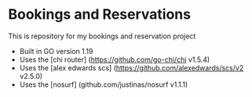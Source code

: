 # Bookings and Reservations

This is repository for my bookings and reservation project

- Built in GO version 1.19
- Uses the [chi router] (https://github.com/go-chi/chi v1.5.4)
- Uses the [alex edwards scs] (https://github.com/alexedwards/scs/v2 v2.5.0)
- Uses the [nosurf] (github.com/justinas/nosurf v1.1.1)